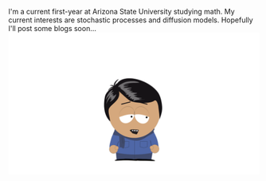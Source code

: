I'm a current first-year at Arizona State University studying math.
My current interests are stochastic processes and diffusion models. 
Hopefully I'll post some blogs soon...
![Book logo](6efdbcfe48c190a39b26446c36cd18bd.png)


